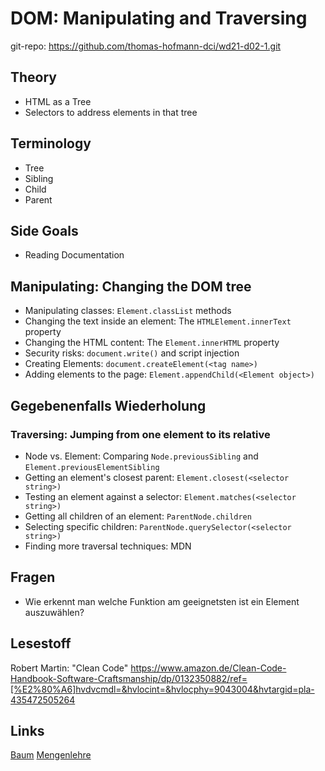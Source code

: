 # DOM: Manipulating and Traversing

git-repo: https://github.com/thomas-hofmann-dci/wd21-d02-1.git

## Theory
- HTML as a Tree
- Selectors to address elements in that tree

## Terminology
- Tree
- Sibling
- Child
- Parent

##  Side Goals
- Reading Documentation

## Manipulating: Changing the DOM tree
- Manipulating classes: `Element.classList` methods
- Changing the text inside an element: The `HTMLElement.innerText` property
- Changing the HTML content: The `Element.innerHTML` property
- Security risks: `document.write()` and script injection
- Creating Elements: `document.createElement(<tag name>)`
- Adding elements to the page: `Element.appendChild(<Element object>)`

## Gegebenenfalls Wiederholung
### Traversing: Jumping from one element to its relative
- Node vs. Element:
  Comparing `Node.previousSibling` and `Element.previousElementSibling`
- Getting an element's closest parent: `Element.closest(<selector string>)`
- Testing an element against a selector: `Element.matches(<selector string>)`
- Getting all children of an element: `ParentNode.children`
- Selecting specific children: `ParentNode.querySelector(<selector string>)`
- Finding more traversal techniques: MDN

## Fragen
- Wie erkennt man welche Funktion am geeignetsten ist ein Element auszuwählen?

## Lesestoff
Robert Martin: "Clean Code" 
https://www.amazon.de/Clean-Code-Handbook-Software-Craftsmanship/dp/0132350882/ref=[%E2%80%A6]hvdvcmdl=&hvlocint=&hvlocphy=9043004&hvtargid=pla-435472505264

## Links
[Baum](https://de.wikipedia.org/wiki/Baum_(Graphentheorie))
[Mengenlehre](https://de.wikipedia.org/wiki/Menge_(Mathematik))
